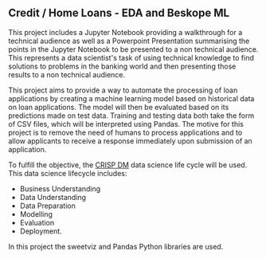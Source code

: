 ## Credit / Home Loans - EDA and Beskope ML

This project includes a Jupyter Notebook providing a walkthrough for a technical audience as well as a Powerpoint Presentation summarising the points in the Jupyter Notebook to be presented to a non technical audience.
This represents a data scientist's task of using technical knowledge to find solutions to problems in the banking world and then presenting those results to a non technical audience.

This project aims to provide a way to automate the processing of loan applications by creating a machine learning model based on historical data on loan applications. The model will then be evaluated based on its predictions made on test data. Training and testing data both take the form of CSV files, which will be interpreted using Pandas. The motive for this project is to remove the need of humans to process applications and to allow applicants to receive a response immediately upon submission of an application.

To fulfill the objective, the [CRISP DM](https://www.datascience-pm.com/crisp-dm-2/) data science life cycle will be used. This data science lifecycle includes:

- Business Understanding
- Data Understanding
- Data Preparation
- Modelling
- Evaluation
- Deployment.

 In this project the sweetviz and Pandas Python libraries are used.
